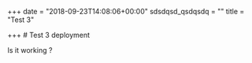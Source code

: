 +++
date = "2018-09-23T14:08:06+00:00"
sdsdqsd_qsdqsdq = ""
title = "Test 3"

+++
\# Test 3 deployment

Is it working ?